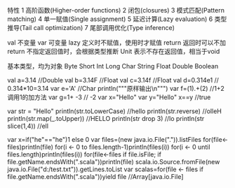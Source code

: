 特性
1 高阶函数(Higher-order functions)
2 闭包(closures)
3 模式匹配(Pattern matching)
4 单一赋值(Single assignment)
5 延迟计算(Lazy evaluation)
6 类型推导(Tail call optimization)
7 尾部调用优化(Type inference)

val 不变量
var 可变量
lazy 定义时不赋值，使用时才赋值
return 返回时可以不加return
不指定返回值时，会根据类型推断
Unit 表示不存在返回值，相当于void

基本类型，均为对象
Byte
Short
Int
Long
Char
String
Float
Double
Boolean

val a=3.14  //Double
val b=3.14F //Float
val c=3.14f  //Float
val d=0.314e1 // 0.314*10=3.14
var e='A' //Char
println("""原样输出\n""")
var f=(1).+(2) //1+2 调用1的加方法
var g=1+ -3 // -2
var x="Hello"
var y="Hello"
x==y //true

var str = "Hello"
println(str.toLowerCase) //hello
println(str.reverse) //olleH
println(str.map(_.toUpper)) //HELLO
println(str drop 3) //lo
println(str slice(1,4)) //ell

var x=if("he"=="he")1 else 0
var files=(new java.io.File(".")).listFiles
for(file<-files)println(file)
for(i <- 0 to files.length-1)println(files(i))
for(i <- 0 until files.length)println(files(i))
for(file<-files if file.isFile; if file.getName.endsWith(".scala"))println(file)
scala.io.Source.fromFile(new java.io.File("d:/test.txt")).getLines.toList
var scalas=for(file <- files if file.getName.endsWith(".scala"))yield file  //Array[java.io.File]
